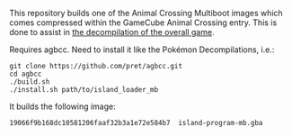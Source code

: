 This repository builds one of the Animal Crossing Multiboot images which comes compressed within the GameCube Animal Crossing entry. This is done to assist in [the decompilation of the overall game](https://github.com/Prakxo/ac-decomp/).

Requires agbcc.  Need to install it like the Pokémon Decompilations, i.e.:

```
git clone https://github.com/pret/agbcc.git
cd agbcc
./build.sh
./install.sh path/to/island_loader_mb
```

It builds the following image:

    19066f9b168dc10581206faaf32b3a1e72e584b7  island-program-mb.gba
